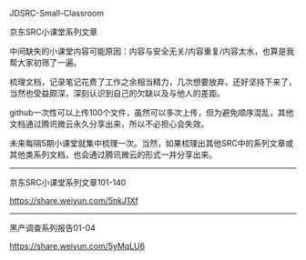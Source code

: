 JDSRC-Small-Classroom

京东SRC小课堂系列文章

中间缺失的小课堂内容可能原因：内容与安全无关/内容重复/内容太水，也算是我帮大家初筛了一遍。

梳理文档，记录笔记花费了工作之余相当精力，几次想要放弃，还好坚持下来了，当然也受益颇深，深刻认识到自己的欠缺以及与他人的差距。

github一次性可以上传100个文件，虽然可以多次上传，但为避免顺序混乱，其他文档通过腾讯微云永久分享出来，所以不必担心会失效。

未来每隔5期小课堂就集中梳理一次。当然，如果梳理出其他SRC中的系列文章或其他类系列文档，也会通过腾讯微云的形式一并分享出来。

------------------------------------------------------------------------------------------------------------------------------------------

京东SRC小课堂系列文章101-140

https://share.weiyun.com/5nkJ1Xf


-----------------------------------------------------------------------------------------------------------------------------------------

黑产调查系列报告01-04

https://share.weiyun.com/5yMqLU6
